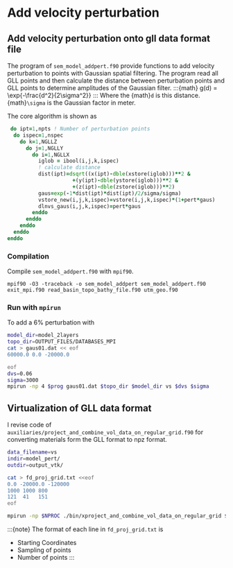 # Add velocity perturbation 

## Add velocity perturbation onto gll data format file
The program of `sem_model_addpert.f90` provide functions to add velocity perturbation to points with Gaussian spatial filtering. The program read all GLL points and then calculate the distance between perturbation points and GLL points to determine amplitudes of the Gaussian filter.
:::{math}
g(d) = \exp{-\frac{d^2}{2\sigma^2}}
:::
Where the {math}`d` is this distance. {math}`\sigma` is the Gaussian factor in meter.

The core algorithm is shown as

```fortran
 do ipt=1,npts ! Number of perturbation points
  do ispec=1,nspec
    do k=1,NGLLZ
      do j=1,NGLLY
        do i=1,NGLLX
          iglob = ibool(i,j,k,ispec)
          ! calculate distance
          dist(ipt)=dsqrt((x(ipt)-dble(xstore(iglob)))**2 &
                     +(y(ipt)-dble(ystore(iglob)))**2 &
                     +(z(ipt)-dble(zstore(iglob)))**2)
          gaus=exp(-1*dist(ipt)*dist(ipt)/2/sigma/sigma)
          vstore_new(i,j,k,ispec)=vstore(i,j,k,ispec)*(1+pert*gaus)
          dlnvs_gaus(i,j,k,ispec)=pert*gaus
        enddo
      enddo
    enddo
  enddo
enddo
```

### Compilation 
Compile `sem_model_addpert.f90` with `mpif90`.
```
mpif90 -O3 -traceback -o sem_model_addpert sem_model_addpert.f90 exit_mpi.f90 read_basin_topo_bathy_file.f90 utm_geo.f90
```


### Run with `mpirun`
To add a 6% perturbation with
```bash
model_dir=model_2layers
topo_dir=OUTPUT_FILES/DATABASES_MPI
cat > gaus01.dat << eof
60000.0 0.0 -20000.0

eof
dvs=0.06
sigma=3000
mpirun -np 4 $prog gaus01.dat $topo_dir $model_dir vs $dvs $sigma 
```

## Virtualization of GLL data format
I revise code of `auxiliaries/project_and_combine_vol_data_on_regular_grid.f90` for converting materials form the GLL format to npz format.
```bash
data_filename=vs
indir=model_pert/
outdir=output_vtk/

cat > fd_proj_grid.txt <<eof
0.0 -20000.0 -120000
1000 1000 800
121  41   151
eof

mpirun -np $NPROC ./bin/xproject_and_combine_vol_data_on_regular_grid $data_filename $indir $outdir
```

:::{note}
The format of each line in `fd_proj_grid.txt` is
- Starting Coordinates
- Sampling of points
- Number of points
:::